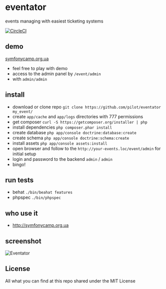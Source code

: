 eventator
=========

events managing with easiest ticketing systems

[![CircleCI](https://circleci.com/gh/pilot/eventator.svg?style=shield&circle-token=3141cdc2b11468e7dc37985702d7419a8a4930f9)](https://circleci.com/gh/pilot/eventator)

## demo

[symfonycamp.org.ua](http://symfonycamp.org.ua)

* feel free to play with demo
* access to the admin panel by `/event/admin`
* with `admin/admin`

## install

* download or clone repo `git clone https://github.com/pilot/eventator my_event/`
* create `app/cache` and `app/logs` directories with 777 permissions
* get composer `curl -S https://getcomposer.org/installer | php`
* install dependencies `php composer.phar install`
* create database `php app/console doctrine:database:create`
* create schema `php app/console doctrine:schema:create`
* install assets `php app/console assets:install`
* open browser and follow to the `http://your-events.loc/event/admin` for initial setup
* login and password to the backend `admin` / `admin`
* bingo!

## run tests

* behat `./bin/beahat features`
* phpspec `./bin/phpspec`

## who use it

* http://symfonycamp.org.ua

## screenshot

![Eventator](https://dl.dropboxusercontent.com/s/4c7m4bdf01467en/Eventator.png)

## License

All what you can find at this repo shared under the MIT License

